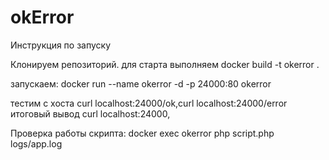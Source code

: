 # okError
Инструкция по запуску

Клонируем репозиторий.
для старта выполняем  docker build -t okerror .

запускаем: docker run --name okerror -d -p 24000:80 okerror

тестим с хоста curl localhost:24000/ok,curl localhost:24000/error итоговый вывод curl localhost:24000,

Проверка работы скрипта: docker exec okerror php script.php logs/app.log
